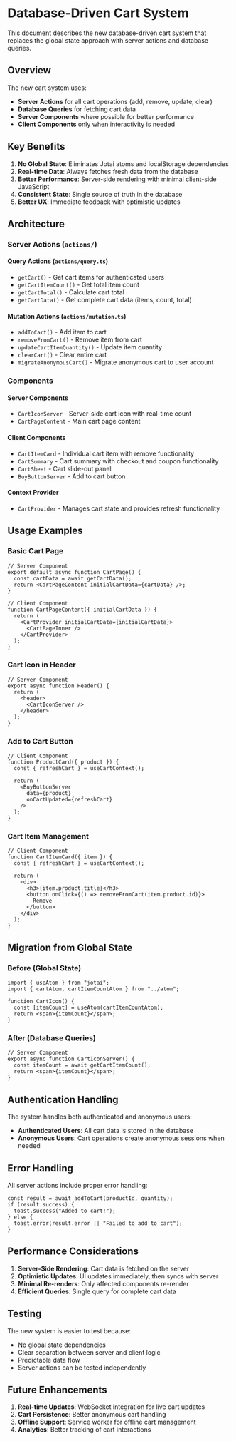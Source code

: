 # Database-Driven Cart System

This document describes the new database-driven cart system that replaces the global state approach with server actions and database queries.

## Overview

The new cart system uses:
- **Server Actions** for all cart operations (add, remove, update, clear)
- **Database Queries** for fetching cart data
- **Server Components** where possible for better performance
- **Client Components** only when interactivity is needed

## Key Benefits

1. **No Global State**: Eliminates Jotai atoms and localStorage dependencies
2. **Real-time Data**: Always fetches fresh data from the database
3. **Better Performance**: Server-side rendering with minimal client-side JavaScript
4. **Consistent State**: Single source of truth in the database
5. **Better UX**: Immediate feedback with optimistic updates

## Architecture

### Server Actions (`actions/`)

#### Query Actions (`actions/query.ts`)
- `getCart()` - Get cart items for authenticated users
- `getCartItemCount()` - Get total item count
- `getCartTotal()` - Calculate cart total
- `getCartData()` - Get complete cart data (items, count, total)

#### Mutation Actions (`actions/mutation.ts`)
- `addToCart()` - Add item to cart
- `removeFromCart()` - Remove item from cart
- `updateCartItemQuantity()` - Update item quantity
- `clearCart()` - Clear entire cart
- `migrateAnonymousCart()` - Migrate anonymous cart to user account

### Components

#### Server Components
- `CartIconServer` - Server-side cart icon with real-time count
- `CartPageContent` - Main cart page content

#### Client Components
- `CartItemCard` - Individual cart item with remove functionality
- `CartSummary` - Cart summary with checkout and coupon functionality
- `CartSheet` - Cart slide-out panel
- `BuyButtonServer` - Add to cart button

#### Context Provider
- `CartProvider` - Manages cart state and provides refresh functionality

## Usage Examples

### Basic Cart Page

```tsx
// Server Component
export default async function CartPage() {
  const cartData = await getCartData();
  return <CartPageContent initialCartData={cartData} />;
}

// Client Component
function CartPageContent({ initialCartData }) {
  return (
    <CartProvider initialCartData={initialCartData}>
      <CartPageInner />
    </CartProvider>
  );
}
```

### Cart Icon in Header

```tsx
// Server Component
export async function Header() {
  return (
    <header>
      <CartIconServer />
    </header>
  );
}
```

### Add to Cart Button

```tsx
// Client Component
function ProductCard({ product }) {
  const { refreshCart } = useCartContext();
  
  return (
    <BuyButtonServer 
      data={product} 
      onCartUpdated={refreshCart}
    />
  );
}
```

### Cart Item Management

```tsx
// Client Component
function CartItemCard({ item }) {
  const { refreshCart } = useCartContext();
  
  return (
    <div>
      <h3>{item.product.title}</h3>
      <button onClick={() => removeFromCart(item.product.id)}>
        Remove
      </button>
    </div>
  );
}
```

## Migration from Global State

### Before (Global State)
```tsx
import { useAtom } from "jotai";
import { cartAtom, cartItemCountAtom } from "../atom";

function CartIcon() {
  const [itemCount] = useAtom(cartItemCountAtom);
  return <span>{itemCount}</span>;
}
```

### After (Database Queries)
```tsx
// Server Component
export async function CartIconServer() {
  const itemCount = await getCartItemCount();
  return <span>{itemCount}</span>;
}
```

## Authentication Handling

The system handles both authenticated and anonymous users:

- **Authenticated Users**: All cart data is stored in the database
- **Anonymous Users**: Cart operations create anonymous sessions when needed

## Error Handling

All server actions include proper error handling:

```tsx
const result = await addToCart(productId, quantity);
if (result.success) {
  toast.success("Added to cart!");
} else {
  toast.error(result.error || "Failed to add to cart");
}
```

## Performance Considerations

1. **Server-Side Rendering**: Cart data is fetched on the server
2. **Optimistic Updates**: UI updates immediately, then syncs with server
3. **Minimal Re-renders**: Only affected components re-render
4. **Efficient Queries**: Single query for complete cart data

## Testing

The new system is easier to test because:
- No global state dependencies
- Clear separation between server and client logic
- Predictable data flow
- Server actions can be tested independently

## Future Enhancements

1. **Real-time Updates**: WebSocket integration for live cart updates
2. **Cart Persistence**: Better anonymous cart handling
3. **Offline Support**: Service worker for offline cart management
4. **Analytics**: Better tracking of cart interactions 